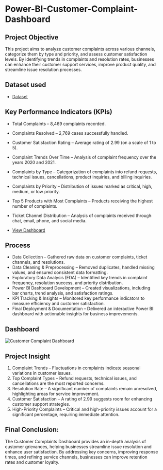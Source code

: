 # Power-BI-Customer-Complaint-Dashboard
## Project Objective
This project aims to analyze customer complaints across various channels, categorize them by type and priority, and assess customer satisfaction levels. By identifying trends in complaints and resolution rates, businesses can enhance their customer support services, improve product quality, and streamline issue resolution processes.

## Dataset used
- <a href="https://github.com/inileshverma/Power-BI-Customer-Complaint-Dashboard/blob/main/6.1-CustomerSupportTickets.csv">Dataset</a>

## Key Performance Indicators (KPIs)
- Total Complaints – 8,469 complaints recorded.
- Complaints Resolved – 2,769 cases successfully handled.
- Customer Satisfaction Rating – Average rating of 2.99 (on a scale of 1 to 5).
- Complaint Trends Over Time – Analysis of complaint frequency over the years 2020 and 2021.
- Complaints by Type – Categorization of complaints into refund requests, technical issues, cancellations, product inquiries, and billing inquiries.
- Complaints by Priority – Distribution of issues marked as critical, high, medium, or low priority.
- Top 5 Products with Most Complaints – Products receiving the highest number of complaints.
- Ticket Channel Distribution – Analysis of complaints received through chat, email, phone, and social media.

- <a href="https://github.com/inileshverma/Power-BI-Customer-Complaint-Dashboard/blob/main/Customer%20Complaint%20Dashboard.png">View Dashboard</a>

## Process
- Data Collection – Gathered raw data on customer complaints, ticket channels, and resolutions.
- Data Cleaning & Preprocessing – Removed duplicates, handled missing values, and ensured consistent data formatting.
- Exploratory Data Analysis (EDA) – Identified key trends in complaint frequency, resolution success, and priority distribution.
- Power BI Dashboard Development – Created visualizations, including bar charts, trend analysis, and satisfaction ratings.
- KPI Tracking & Insights – Monitored key performance indicators to measure efficiency and customer satisfaction.
- Final Deployment & Documentation – Delivered an interactive Power BI dashboard with actionable insights for business improvements.

## Dashboard
![Customer Complaint Dashboard](https://github.com/user-attachments/assets/5ec1f288-9a11-43ca-a749-7ba558492cf3)


## Project Insight
1. Complaint Trends – Fluctuations in complaints indicate seasonal variations in customer issues.
2. Top Complaint Types – Refund requests, technical issues, and cancellations are the most reported concerns.
3. Resolution Rate – A significant number of complaints remain unresolved, highlighting areas for service improvement.
4. Customer Satisfaction – A rating of 2.99 suggests room for enhancing customer support strategies.
5. High-Priority Complaints – Critical and high-priority issues account for a significant percentage, requiring immediate attention.

## Final Conclusion:
The Customer Complaints Dashboard provides an in-depth analysis of customer grievances, helping businesses streamline issue resolution and enhance user satisfaction. By addressing key concerns, improving response times, and refining service channels, businesses can improve retention rates and customer loyalty.
